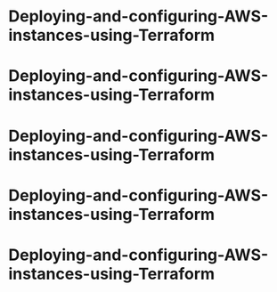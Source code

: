 # Deploying-and-configuring-AWS-instances-using-Terraform
# Deploying-and-configuring-AWS-instances-using-Terraform
# Deploying-and-configuring-AWS-instances-using-Terraform
# Deploying-and-configuring-AWS-instances-using-Terraform
# Deploying-and-configuring-AWS-instances-using-Terraform
